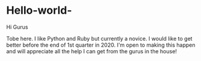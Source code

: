 # Hello-world-

Hi Gurus

Tobe here. I like Python and Ruby but currently a novice. 
I would like to get better before the end of 1st quarter in 2020. 
I'm open to making this happen and will appreciate all the help I can get from the gurus in the house!

